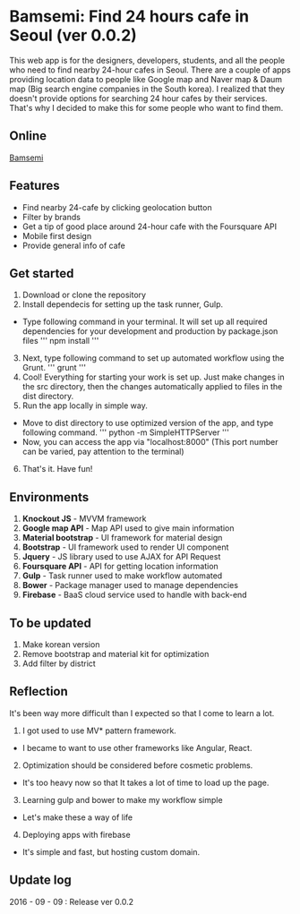 # Bamsemi: Find 24 hours cafe in Seoul (ver 0.0.2)

This web app is for the designers, developers, students, and all the people who need to find nearby 24-hour cafes in Seoul. There are a couple of apps providing location data to people like Google map and Naver map & Daum map (Big search engine companies in the South korea). I realized that they doesn't provide options for searching 24 hour cafes by their services. That's why I decided to make this for some people who want to find them.

## Online

<a href="https://bamsemi-efb21.firebaseapp.com" target="_blank">Bamsemi</a>


## Features

* Find nearby 24-cafe by clicking geolocation button
* Filter by brands
* Get a tip of good place around 24-hour cafe with the Foursquare API
* Mobile first design
* Provide general info of cafe

## Get started

1. Download or clone the repository
2. Install dependecis for setting up the task runner, Gulp.
  * Type following command in your terminal. It will set up all required dependencies for your development and production by package.json files
''' npm install '''
3. Next, type following command to set up automated workflow using the Grunt.
''' grunt '''
4. Cool! Everything for starting your work is set up. Just make changes in the src directory, then the changes automatically applied to files in the dist directory.
5. Run the app locally in simple way.
  * Move to dist directory to use optimized version of the app, and type following command.
''' python -m SimpleHTTPServer '''
  * Now, you can access the app via "localhost:8000" (This port number can be varied, pay attention to the terminal)
6. That's it. Have fun!


## Environments

1. **Knockout JS** - MVVM framework
2. **Google map API** - Map API used to give main information
3. **Material bootstrap** - UI framework for material design
4. **Bootstrap** - UI framework used to render UI component
5. **Jquery** - JS library used to use AJAX for API Request
6. **Foursquare API** - API for getting location information
7. **Gulp** - Task runner used to make workflow automated
8. **Bower** - Package manager used to manage dependencies
6. **Firebase** - BaaS cloud service used to handle with back-end


## To be updated

1. Make korean version
2. Remove bootstrap and material kit for optimization
3. Add filter by district


## Reflection

It's been way more difficult than I expected so that I come to learn a lot.

1. I got used to use MV* pattern framework.
  + I became to want to use other frameworks like Angular, React.
2. Optimization should be considered before cosmetic problems.
  + It's too heavy now so that It takes a lot of time to load up the page.
3. Learning gulp and bower to make my workflow simple
  + Let's make these a way of life
4. Deploying apps with firebase
  + It's simple and fast, but hosting custom domain.


## Update log

2016 - 09 - 09 : Release ver 0.0.2
